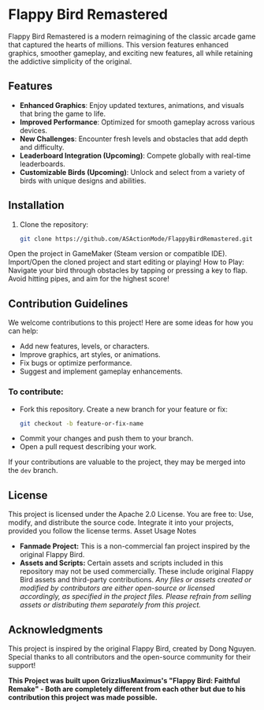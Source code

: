 # Flappy Bird Remastered

Flappy Bird Remastered is a modern reimagining of the classic arcade game that captured the hearts of millions. This version features enhanced graphics, smoother gameplay, and exciting new features, all while retaining the addictive simplicity of the original.

## Features

- **Enhanced Graphics**: Enjoy updated textures, animations, and visuals that bring the game to life.
- **Improved Performance**: Optimized for smooth gameplay across various devices.
- **New Challenges**: Encounter fresh levels and obstacles that add depth and difficulty.
- **Leaderboard Integration (Upcoming)**: Compete globally with real-time leaderboards.
- **Customizable Birds (Upcoming)**: Unlock and select from a variety of birds with unique designs and abilities.

## Installation

1. Clone the repository:
   ```bash
   git clone https://github.com/ASActionMode/FlappyBirdRemastered.git
Open the project in GameMaker (Steam version or compatible IDE).
Import/Open the cloned project and start editing or playing!
How to Play:
Navigate your bird through obstacles by tapping or pressing a key to flap. Avoid hitting pipes, and aim for the highest score!

## Contribution Guidelines
We welcome contributions to this project! Here are some ideas for how you can help:

- Add new features, levels, or characters.
- Improve graphics, art styles, or animations.
- Fix bugs or optimize performance.
- Suggest and implement gameplay enhancements.

### To contribute:

- Fork this repository.
Create a new branch for your feature or fix:
   ```bash
   git checkout -b feature-or-fix-name
- Commit your changes and push them to your branch.
- Open a pull request describing your work.

If your contributions are valuable to the project, they may be merged into the `dev` branch.

## License
This project is licensed under the Apache 2.0 License. You are free to:
Use, modify, and distribute the source code. Integrate it into your projects, provided you follow the license terms.
Asset Usage Notes
- **Fanmade Project:** This is a non-commercial fan project inspired by the original Flappy Bird.
- **Assets and Scripts:** Certain assets and scripts included in this repository may not be used commercially. These include original Flappy Bird assets and third-party contributions.
_Any files or assets created or modified by contributors are either open-source or licensed accordingly, as specified in the project files.
Please refrain from selling assets or distributing them separately from this project._
## Acknowledgments
This project is inspired by the original Flappy Bird, created by Dong Nguyen. Special thanks to all contributors and the open-source community for their support!

**This Project was built upon GrizzliusMaximus's "Flappy Bird: Faithful Remake" - Both are completely different from each other but due to his contribution this project was made possible.**

